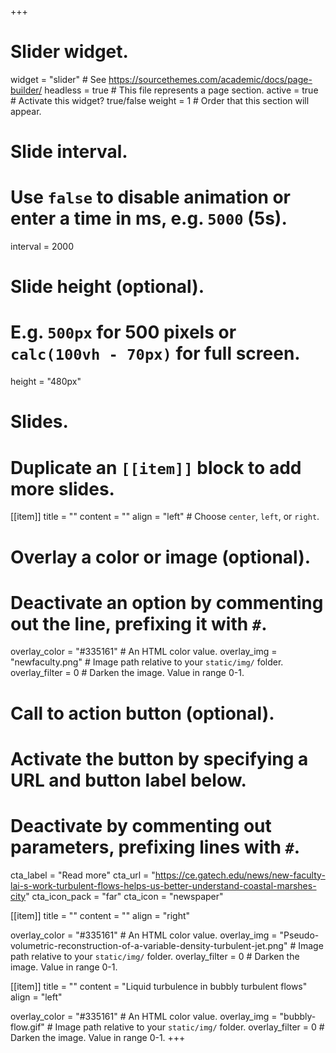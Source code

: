 +++
# Slider widget.
widget = "slider"  # See https://sourcethemes.com/academic/docs/page-builder/
headless = true  # This file represents a page section.
active = true  # Activate this widget? true/false
weight = 1  # Order that this section will appear.

# Slide interval.
# Use `false` to disable animation or enter a time in ms, e.g. `5000` (5s).
interval = 2000

# Slide height (optional).
# E.g. `500px` for 500 pixels or `calc(100vh - 70px)` for full screen.
height = "480px"

# Slides.
# Duplicate an `[[item]]` block to add more slides.
[[item]]
  title = ""
  content = ""
  align = "left"  # Choose `center`, `left`, or `right`.

  # Overlay a color or image (optional).
  #   Deactivate an option by commenting out the line, prefixing it with `#`.
  overlay_color = "#335161"  # An HTML color value.
  overlay_img = "newfaculty.png"  # Image path relative to your `static/img/` folder.
  overlay_filter = 0  # Darken the image. Value in range 0-1.

  # Call to action button (optional).
  #   Activate the button by specifying a URL and button label below.
  #   Deactivate by commenting out parameters, prefixing lines with `#`.
  cta_label = "Read more"
  cta_url = "https://ce.gatech.edu/news/new-faculty-lai-s-work-turbulent-flows-helps-us-better-understand-coastal-marshes-city"
  cta_icon_pack = "far"
  cta_icon = "newspaper"

[[item]]
  title = ""
  content = ""
  align = "right"

  overlay_color = "#335161"  # An HTML color value.
  overlay_img = "Pseudo-volumetric-reconstruction-of-a-variable-density-turbulent-jet.png"  # Image path relative to your `static/img/` folder.
  overlay_filter = 0  # Darken the image. Value in range 0-1.

[[item]]
  title = ""
  content = "Liquid turbulence in bubbly turbulent flows"
  align = "left"

  overlay_color = "#335161"  # An HTML color value.
  overlay_img = "bubbly-flow.gif"  # Image path relative to your `static/img/` folder.
  overlay_filter = 0  # Darken the image. Value in range 0-1.
+++

